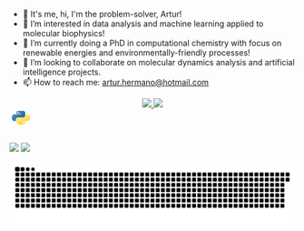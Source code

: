 - 👋 It's me, hi, I'm the problem-solver, Artur!
- 👀 I’m interested in data analysis and machine learning applied to molecular biophysics!
- 🌱 I’m currently doing a PhD in computational chemistry with focus on renewable energies and environmentally-friendly processes!
- 💞️ I’m looking to collaborate on molecular dynamics analysis and artificial intelligence projects.
- 📫 How to reach me: artur.hermano@hotmail.com
<div align="center">
  <a href="https://github.com/artie93">
  <img height="180em" src="https://github-readme-stats.vercel.app/api?username=artie93&show_icons=true&theme=dracula&include_all_commits=true&count_private=true"/>
  <img height="180em" src="https://github-readme-stats.vercel.app/api/top-langs/?username=artie93&layout=compact&langs_count=7&theme=dracula"/>
</div>
 <img align="center" alt="Rafa-Python" height="30" width="40" src="https://raw.githubusercontent.com/devicons/devicon/master/icons/python/python-original.svg">
 
  ##
<div> 
  <a href="https://www.linkedin.com/in/artur-hermano-sampaio-dias/" target="_blank"><img src="https://img.shields.io/badge/-LinkedIn-%230077B5?style=for-the-badge&logo=linkedin&logoColor=white" target="_blank"></a> 
  <a href = "mailto:artur.hermano@gmail.com"><img src="https://img.shields.io/badge/-Gmail-%23333?style=for-the-badge&logo=gmail&logoColor=white" target="_blank"></a>
 
  ![Snake animation](https://github.com/artie93/artie93/blob/output/github-contribution-grid-snake.svg)
 
</div>
<!---
artie93/artie93 is a ✨ special ✨ repository because its `README.md` (this file) appears on your GitHub profile.
You can click the Preview link to take a look at your changes.
--->
